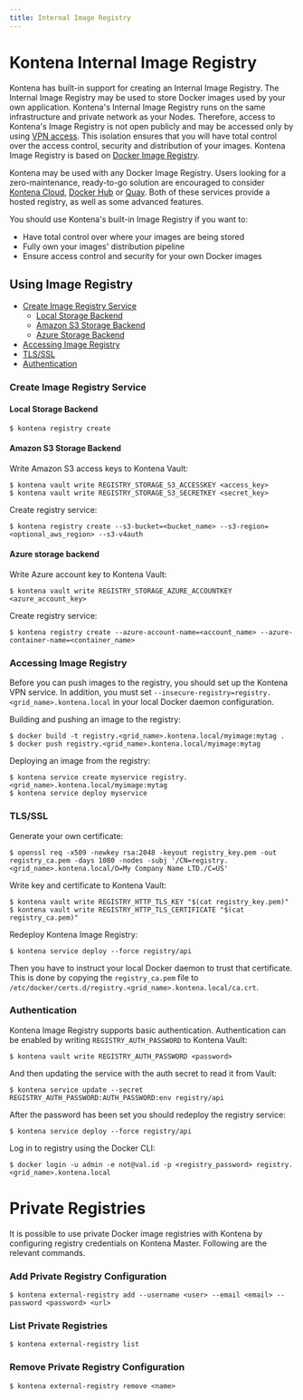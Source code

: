 ```yaml
---
title: Internal Image Registry
---
```


# Kontena Internal Image Registry

Kontena has built-in support for creating an Internal Image Registry. The Internal Image Registry may be used to store Docker images used by your own application. Kontena's Internal Image Registry runs on the same infrastructure and private network as your Nodes. Therefore, access to Kontena's Image Registry is not open publicly and may be accessed only by using [VPN access](../tools/vpn-access.md). This isolation ensures that you will have total control over the access control, security and distribution of your images. Kontena Image Registry is based on [Docker Image Registry](https://docs.docker.com/registry/).

Kontena may be used with any Docker Image Registry. Users looking for a zero-maintenance, ready-to-go solution are encouraged to consider [Kontena Cloud](/tools/image-registry.md), [Docker Hub](https://hub.docker.com/account/signup/) or [Quay](https://quay.io/). Both of these services provide a hosted registry, as well as some advanced features.

You should use Kontena's built-in Image Registry if you want to:

* Have total control over where your images are being stored
* Fully own your images' distribution pipeline
* Ensure access control and security for your own Docker images

## Using Image Registry

* [Create Image Registry Service](internal-image-registry.md#create-image-registry-service)
  * [Local Storage Backend](internal-image-registry.md#local-storage-backend)
  * [Amazon S3 Storage Backend](internal-image-registry.md#amazon-s3-storage-backend)
  * [Azure Storage Backend](internal-image-registry.md#azure-storage-backend)
* [Accessing Image Registry](internal-image-registry.md#accessing-image-registry)
* [TLS/SSL](internal-image-registry.md#tlsssl)
* [Authentication](internal-image-registry.md#authentication)

### Create Image Registry Service

#### Local Storage Backend

```
$ kontena registry create
```

#### Amazon S3 Storage Backend

Write Amazon S3 access keys to Kontena Vault:

```
$ kontena vault write REGISTRY_STORAGE_S3_ACCESSKEY <access_key>
$ kontena vault write REGISTRY_STORAGE_S3_SECRETKEY <secret_key>
```

Create registry service:

```
$ kontena registry create --s3-bucket=<bucket_name> --s3-region=<optional_aws_region> --s3-v4auth
```

#### Azure storage backend

Write Azure account key to Kontena Vault:

```
$ kontena vault write REGISTRY_STORAGE_AZURE_ACCOUNTKEY <azure_account_key>
```

Create registry service:

```
$ kontena registry create --azure-account-name=<account_name> --azure-container-name=<container_name>
```

### Accessing Image Registry

Before you can push images to the registry, you should set up the Kontena VPN service. In addition, you must set `--insecure-registry=registry.<grid_name>.kontena.local` in your local Docker daemon configuration.

Building and pushing an image to the registry:

```
$ docker build -t registry.<grid_name>.kontena.local/myimage:mytag .
$ docker push registry.<grid_name>.kontena.local/myimage:mytag
```

Deploying an image from the registry:

```
$ kontena service create myservice registry.<grid_name>.kontena.local/myimage:mytag
$ kontena service deploy myservice
```

### TLS/SSL

Generate your own certificate:

```
$ openssl req -x509 -newkey rsa:2048 -keyout registry_key.pem -out registry_ca.pem -days 1080 -nodes -subj '/CN=registry.<grid_name>.kontena.local/O=My Company Name LTD./C=US'
```

Write key and certificate to Kontena Vault:

```
$ kontena vault write REGISTRY_HTTP_TLS_KEY "$(cat registry_key.pem)"
$ kontena vault write REGISTRY_HTTP_TLS_CERTIFICATE "$(cat registry_ca.pem)"
```

Redeploy Kontena Image Registry:

```
$ kontena service deploy --force registry/api
```

Then you have to instruct your local Docker daemon to trust that certificate. This is done by copying the `registry_ca.pem` file to `/etc/docker/certs.d/registry.<grid_name>.kontena.local/ca.crt`.


### Authentication

Kontena Image Registry supports basic authentication. Authentication can be enabled by writing `REGISTRY_AUTH_PASSWORD` to Kontena Vault:

```
$ kontena vault write REGISTRY_AUTH_PASSWORD <password>
```

And then updating the service with the auth secret to read it from Vault:

```
$ kontena service update --secret REGISTRY_AUTH_PASSWORD:AUTH_PASSWORD:env registry/api
```

After the password has been set you should redeploy the registry service:

```
$ kontena service deploy --force registry/api
```

Log in to registry using the Docker CLI:

```
$ docker login -u admin -e not@val.id -p <registry_password> registry.<grid_name>.kontena.local
```

# Private Registries

It is possible to use private Docker image registries with Kontena by configuring
registry credentials on Kontena Master. Following are the relevant commands.

### Add Private Registry Configuration

```
$ kontena external-registry add --username <user> --email <email> --password <password> <url>
```

### List Private Registries

```
$ kontena external-registry list
```

### Remove Private Registry Configuration

```
$ kontena external-registry remove <name>
```
